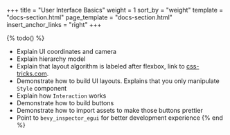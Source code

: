 +++
title = "User Interface Basics"
weight = 1
sort_by = "weight"
template = "docs-section.html"
page_template = "docs-section.html"
insert_anchor_links = "right"
+++

{% todo() %}

* Explain UI coordinates and camera
* Explain hierarchy model
* Explain that layout algorithm is labeled after flexbox, link to [css-tricks.com](https://css-tricks.com/snippets/css/a-guide-to-flexbox/#flexbox-properties).
* Demonstrate how to build UI layouts. Explains that you only manipulate `Style` component
* Explain how `Interaction` works
* Demonstrate how to build buttons
* Demonstrate how to import assets to make those buttons prettier
* Point to `bevy_inspector_egui` for better development experience
{% end %}
